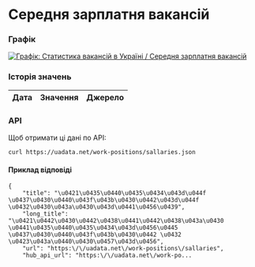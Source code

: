 # Середня зарплатня вакансій
### Графік
[ ![Графік: Статистика вакансій в Україні / Середня зарплатня вакансій](https://uadata.net/screen?459297&u=%2Fwork-positions%2Fsallaries) ](https://uadata.net/work-positions/sallaries)

### Історія значень
| Дата | Значення | Джерело |
|---|---|---|
### API
Щоб отримати ці дані по API:
```
curl https://uadata.net/work-positions/sallaries.json
```
#### Приклад відповіді 
```
{
    "title": "\u0421\u0435\u0440\u0435\u0434\u043d\u044f \u0437\u0430\u0440\u043f\u043b\u0430\u0442\u043d\u044f \u0432\u0430\u043a\u0430\u043d\u0441\u0456\u0439",
    "long_title": "\u0421\u0442\u0430\u0442\u0438\u0441\u0442\u0438\u043a\u0430 \u0441\u0435\u0440\u0435\u0434\u043d\u0456\u0445 \u0437\u0430\u0440\u043f\u043b\u0430\u0442 \u0432 \u0423\u043a\u0440\u0430\u0457\u043d\u0456",
    "url": "https:\/\/uadata.net\/work-positions\/sallaries",
    "hub_api_url": "https:\/\/uadata.net\/work-po...
```